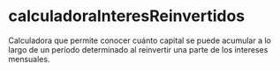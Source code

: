 # calculadoraInteresReinvertidos
 Calculadora que permite conocer cuánto capital se puede acumular a lo largo de un período determinado al reinvertir una parte de los intereses mensuales.
